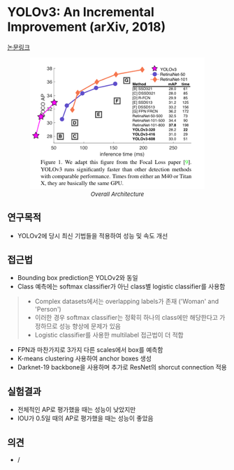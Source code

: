 # YOLOv3: An Incremental Improvement (arXiv, 2018)

[논문링크](https://arxiv.org/abs/1804.02767)

<p align="center">
    <img width="400" alt='fig1' src="../img/redmon2018yolov3.png?raw=true"></br>
    <em><font size=2>Overall Architecture</font></em>
</p>

## 연구목적
- YOLOv2에 당시 최신 기법들을 적용하여 성능 및 속도 개선

## 접근법
- Bounding box prediction은 YOLOv2와 동일
- Class 예측에는 softmax classifier가 아닌 class별 logistic classifier를 사용함
> - Complex datasets에서는 overlapping labels가 존재 ('Woman' and 'Person')
> - 이러한 경우 softmax classifier는 정확히 하나의 class에만 해당한다고 가정하므로 성능 향상에 문제가 있음
> - Logistic classifier를 사용한 multilabel 접근법이 더 적합
- FPN과 마찬가지로 3가지 다른 scales에서 box를 예측함
- K-means clustering 사용하여 anchor boxes 생성
- Darknet-19 backbone을 사용하며 추가로 ResNet의 shorcut connection 적용

## 실험결과
- 전체적인 AP로 평가했을 때는 성능이 낮았지만
- IOU가 0.5일 때의 AP로 평가했을 때는 성능이 좋았음

## 의견
- /
